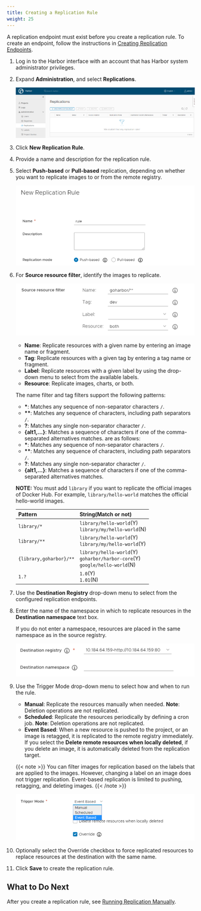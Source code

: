 ```yaml
---
title: Creating a Replication Rule
weight: 25
---
```


A replication endpoint must exist before you create a replication rule. To create an endpoint, follow the instructions in [Creating Replication Endpoints](create-replication-endpoints.md).

1. Log in to the Harbor interface with an account that has Harbor system administrator privileges.
1. Expand **Administration**, and select **Replications**.

   ![Add a replication rule](../../../img/replication-rule1.png)
1. Click **New Replication Rule**.
1. Provide a name and description for the replication rule.
1. Select **Push-based** or **Pull-based** replication, depending on whether you want to replicate images to or from the remote registry.

   ![Replication mode](../../../img/replication-rule2.png)
1. For **Source resource filter**, identify the images to replicate.  

   ![Replication filters](../../../img/replication-rule3.png)

   * **Name**: Replicate resources with a given name by entering an image name or fragment.
   * **Tag**: Replicate resources with a given tag by entering a tag name or fragment.
   * **Label**: Replicate resources with a given label by using the drop-down menu to select from the available labels.
   * **Resource**: Replicate images, charts, or both.
   
   The name filter and tag filters support the following patterns:
   
   * **\***: Matches any sequence of non-separator characters `/`.
   * **\*\***: Matches any sequence of characters, including path separators `/`.
   * **?**: Matches any single non-separator character `/`.
   * **{alt1,...}**: Matches a sequence of characters if one of the comma-separated alternatives matches. are as follows:
   * **\***: Matches any sequence of non-separator characters `/`.
   * **\*\***: Matches any sequence of characters, including path separators `/`.
   * **?**: Matches any single non-separator character `/`.
   * **{alt1,...}**: Matches a sequence of characters if one of the comma-separated alternatives matches.
   
   **NOTE:** You must add `library` if you want to replicate the official images of Docker Hub. For example, `library/hello-world` matches the official hello-world images.  
   
   Pattern | String(Match or not)
   ---------- | -------
   `library/*`      | `library/hello-world`(Y)<br> `library/my/hello-world`(N)
   `library/**`     | `library/hello-world`(Y)<br> `library/my/hello-world`(Y)
   `{library,goharbor}/**` | `library/hello-world`(Y)<br> `goharbor/harbor-core`(Y)<br> `google/hello-world`(N)
   `1.?`      | `1.0`(Y)<br> `1.01`(N)
1. Use the **Destination Registry** drop-down menu to select from the configured replication endpoints. 
1. Enter the name of the namespace in which to replicate resources in the **Destination namespace** text box.

   If you do not enter a namespace, resources are placed in the same namespace as in the source registry. 

   ![Destination and namespaces](../../../img/replication-rule4.png)
1. Use the Trigger Mode drop-down menu to select how and when to run the rule.
   * **Manual**: Replicate the resources manually when needed. **Note**: Deletion operations are not replicated. 
   * **Scheduled**: Replicate the resources periodically by defining a cron job. **Note**: Deletion operations are not replicated. 
   * **Event Based**: When a new resource is pushed to the project, or an image is retagged, it is replicated to the remote registry immediately. If you select the **Delete remote resources when locally deleted**, if you delete an image, it is automatically deleted from the replication target.

    {{< note >}}
    You can filter images for replication based on the labels that are applied to the images. However, changing a label on an image does not trigger replication. Event-based replication is limited to pushing, retagging, and deleting images.
    {{< /note >}}

   ![Trigger mode](../../../img/replication-rule5.png)
      
1. Optionally select the Override checkbox to force replicated resources to replace resources at the destination with the same name.
1. Click **Save** to create the replication rule.  

## What to Do Next

After you create a replication rule, see [Running Replication Manually](manage-replications.md).
